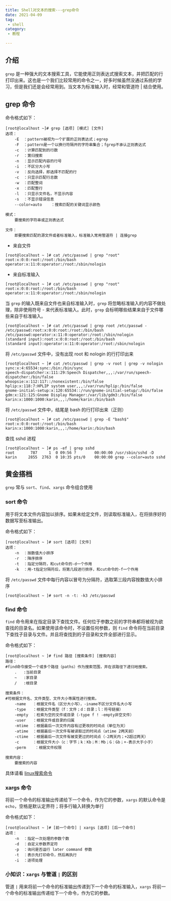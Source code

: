 ```yaml
---
title: Shell对文本的搜索---grep命令
date: 2021-04-09
tag:
 - shell
category: 
 - 教程

---
```



## 介绍

`grep` 是一种强大的文本搜索工具，它能使用正则表达式搜索文本，并把匹配的行打印出来。这也是一个我们比较常用的命令之一，好多时候虽然没通过系统的学习，但是我们还是会经常用到。当文本为标准输入时，经常和管道符 | 结合使用。

## grep 命令

命令格式如下：

```shell
[root@localhost ~]# grep [选项] [模式] [文件]
选项：
	-E	：pattern被视为一个扩展的正则表达式；egrep
	-F	：pattern是一个以换行符隔开的字符串集合；fgrep不承认正则表达式
	-c	：计算匹配到的行数
	-r	：第归搜索
	-n	：显示匹配内容的行号
	-i	：不区分大小写
	-v	：反向选择，即选择不匹配的行
	-c	：只显示匹配行总数    
	-w	：匹配整词
	-x	：匹配整行
	-l	：只显示文件名，不显示内容
	-s	：不显示错误信息
	--color=auto	：搜索匹配的关键词显示颜色

模式：
	要搜索的字符串或正则表达式

文件：
	即要搜索匹配的源文件或者标准输入，标准输入常用管道符 | 连接grep
```

- 来自文件

```shell
[root@localhost ~ ]# cat /etc/passwd | grep "root" 
root:x:0:0:root:/root:/bin/bash
operator:x:11:0:operator:/root:/sbin/nologin
```

- 来自标准输入

```shell
[root@localhost ~ ]# cat /etc/passwd | grep "root" 
root:x:0:0:root:/root:/bin/bash
operator:x:11:0:operator:/root:/sbin/nologin
```

当 `grep` 的输入既来自文件也来自标准输入时，`grep` 将忽略标准输入的内容不做处理，除非使用符号 - 来代表标准输入。此时，`grep` 会标明哪些结果来自于文件哪些来自于标准输入。

```shell
[root@localhost ~ ]# cat /etc/passwd | grep root /etc/passwd -
/etc/passwd:root:x:0:0:root:/root:/bin/bash
/etc/passwd:operator:x:11:0:operator:/root:/sbin/nologin
(standard input):root:x:0:0:root:/root:/bin/bash
(standard input):operator:x:11:0:operator:/root:/sbin/nologin
```

将 `/etc/passwd` 文件中，没有出现 root 和 nologin 的行打印出来

```shell
[root@localhost ~ ]# cat /etc/passwd | grep -v root | grep -v nologin
sync:x:4:65534:sync:/bin:/bin/sync
speech-dispatcher:x:111:29:Speech Dispatcher,,,:/var/run/speech-dispatcher:/bin/false
whoopsie:x:112:117::/nonexistent:/bin/false
hplip:x:118:7:HPLIP system user,,,:/var/run/hplip:/bin/false
gnome-initial-setup:x:120:65534::/run/gnome-initial-setup/:/bin/false
gdm:x:121:125:Gnome Display Manager:/var/lib/gdm3:/bin/false
karin:x:1000:1000:karin,,,:/home/karin:/bin/bash
```

将 `/etc/passwd` 文件中，结尾是 bash 的行打印出来（正则）

```SHELL
[root@localhost ~ ]# cat /etc/passwd | grep -E "bash$"
root:x:0:0:root:/root:/bin/bash
karin:x:1000:1000:karin,,,:/home/karin:/bin/bash
```

查找 sshd 进程

```shell
[root@localhost ~ ]# ps -ef | grep sshd
root       787     1  0 09:56 ?        00:00:00 /usr/sbin/sshd -D
karin     2855  2763  0 10:35 pts/0    00:00:00 grep --color=auto sshd
```



## 黄金搭档

`grep` 常与 `sort`、`find`、`xargs` 命令组合使用

### sort 命令

用于将文本文件内容加以排序。如果未给定文件，则读取标准输入，在将排序好的数据写至标准输出。

命令格式如下：

```shell
[root@localhost ~ ]# sort [选项] [文件]
选项：
	-n	：按数值大小排序 
	-r	：降序排序 
	-t	：指定分隔符，和cut命令的-d一个作用 
	-k	：用-t指定分隔符后，将第几段进行排序，和cut命令的-f一个作用 
```

将 `/etc/passwd` 文件中每行内容以冒号为分隔符，选取第三段内容按数值大小排序

```shell
[root@localhost ~ ]# sort -n -t: -k3 /etc/passwd
```

### find 命令

`find` 命令用来在指定目录下查找文件。任何位于参数之前的字符串都将被视为欲查找的目录名。如果使用该命令时，不设置任何参数，则 `find` 命令将在当前目录下查找子目录与文件。并且将查找到的子目录和文件全部进行显示。

命令格式如下：

```shell
[root@localhost ~ ]# find 路径 [搜索条件] [搜索内容]
路径：
#find命令接受一个或多个路径（paths）作为搜索范围，并在该路径下递归地搜索。
	.	:当前目录
	~	:家目录
	/	:根目录
	
搜索条件：
#可根据文件名、文件类型、文件大小等属性进行搜索。
	-name	：根据文件名（区分大小写），-iname不区分文件名大小写
	-type	：根据文件类型（f：文件；d：目录；l：符号链接）
	-empty	：检索为空的文件或目录（-type f ! -empty非空文件）
	-user	：根据文件或目录的归属
	-mtime	：根据最后一次文件内容有过更改的时间点（单位为天）
	-atime	：根据最后一次文件有被读取过的时间点（atime 2两天前）
	-ctime	：根据最后一次文件有被变更过的时间点（-2两天内；+2超过两天）
	-c		：根据文件大小（c：字节；k：Kb；M：Mb；G：Gb；+-表示大于小于）
	-perm	 ：根据文件权限
	
搜索内容：
	要搜索的内容
```

具体请看 [linux搜索命令](https://ryukarin.github.io/blog/project/Linux%E5%9F%BA%E7%A1%80%E7%9F%A5%E8%AF%86/06.linux%E6%90%9C%E7%B4%A2%E5%91%BD%E4%BB%A4/#find-%E5%91%BD%E4%BB%A4)

### xargs 命令

将前一个命令的标准输出传递给下一个命令，作为它的参数，`xargs` 的默认命令是 `echo`，空格是默认定界符；将多行输入转换为单行

命令格式如下：

```shell
[root@localhost ~ ]# [前一个命令] | xargs [选项] [后一个命令]
选项：
	-n	：指定一次处理的参数个数
	-d	：自定义参数界定符
	-p	：询问是否运行 later command 参数
	-t	：表示先打印命令，然后再执行
	-i	：逐项处理
```

### 小知识：`xargs` 与管道 `|` 的区别

管道 `|` 用来将前一个命令的标准输出传递到下一个命令的标准输入，`xargs` 将前一个命令的标准输出传递给下一个命令，作为它的参数。
